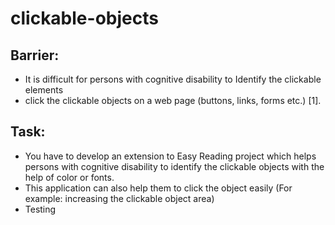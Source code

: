 # clickable-objects

## Barrier:
* It is difficult for persons with cognitive disability to Identify the clickable elements
* click the clickable objects on a web page (buttons, links, forms etc.) [1].

## Task:
* You have to develop an extension to Easy Reading project which helps persons with cognitive disability to identify the clickable objects with the help of color or fonts.
* This application can also help them to click the object easily (For example: increasing the clickable object area)
* Testing
